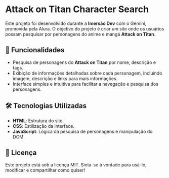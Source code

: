 # Attack on Titan Character Search

Este projeto foi desenvolvido durante a **Imersão Dev** com o Gemini, promovida pela Alura. O objetivo do projeto é criar um site onde os usuários possam pesquisar por personagens do anime e mangá **Attack on Titan**.

## 🚀 Funcionalidades

- Pesquisa de personagens do **Attack on Titan** por nome, descrição e tags.
- Exibição de informações detalhadas sobre cada personagem, incluindo imagem, descrição e links para mais informações.
- Interface simples e intuitiva para facilitar a navegação e pesquisa dos personagens.

## 🛠️ Tecnologias Utilizadas

- **HTML**: Estrutura do site.
- **CSS**: Estilização da interface.
- **JavaScript**: Lógica da pesquisa de personagens e manipulação do DOM.
  
## 📝 Licença

Este projeto está sob a licença MIT. Sinta-se à vontade para usá-lo, modificar e compartilhar como quiser!
